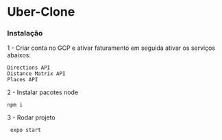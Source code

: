 # Uber-Clone

### Instalação 

1 - Criar conta no GCP e ativar faturamento em seguida ativar os serviços abaixos:

```
Directions API
Distance Matrix API
Places API
```

2 - Instalar pacotes
node 
```
npm i
```

3 - Rodar projeto

```
 expo start
```
